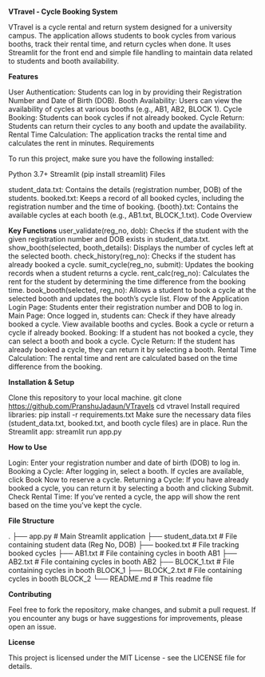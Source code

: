 **VTravel - Cycle Booking System**

VTravel is a cycle rental and return system designed for a university campus. The application allows students to book cycles from various booths, track their rental time, and return cycles when done. It uses Streamlit for the front end and simple file handling to maintain data related to students and booth availability.

**Features**

User Authentication: Students can log in by providing their Registration Number and Date of Birth (DOB).
Booth Availability: Users can view the availability of cycles at various booths (e.g., AB1, AB2, BLOCK 1).
Cycle Booking: Students can book cycles if not already booked.
Cycle Return: Students can return their cycles to any booth and update the availability.
Rental Time Calculation: The application tracks the rental time and calculates the rent in minutes.
Requirements

To run this project, make sure you have the following installed:

Python 3.7+
Streamlit (pip install streamlit)
Files

student_data.txt: Contains the details (registration number, DOB) of the students.
booked.txt: Keeps a record of all booked cycles, including the registration number and the time of booking.
{booth}.txt: Contains the available cycles at each booth (e.g., AB1.txt, BLOCK_1.txt).
Code Overview

**Key Functions**
user_validate(reg_no, dob): Checks if the student with the given registration number and DOB exists in student_data.txt.
show_booth(selected, booth_details): Displays the number of cycles left at the selected booth.
check_history(reg_no): Checks if the student has already booked a cycle.
sumit_cycle(reg_no, submit): Updates the booking records when a student returns a cycle.
rent_calc(reg_no): Calculates the rent for the student by determining the time difference from the booking time.
book_booth(selected, reg_no): Allows a student to book a cycle at the selected booth and updates the booth’s cycle list.
Flow of the Application
Login Page: Students enter their registration number and DOB to log in.
Main Page: Once logged in, students can:
Check if they have already booked a cycle.
View available booths and cycles.
Book a cycle or return a cycle if already booked.
Booking: If a student has not booked a cycle, they can select a booth and book a cycle.
Cycle Return: If the student has already booked a cycle, they can return it by selecting a booth.
Rental Time Calculation: The rental time and rent are calculated based on the time difference from the booking.

**Installation & Setup**

Clone this repository to your local machine.
git clone https://github.com/PranshuJadaun/VTravels
cd vtravel
Install required libraries:
pip install -r requirements.txt
Make sure the necessary data files (student_data.txt, booked.txt, and booth cycle files) are in place.
Run the Streamlit app:
streamlit run app.py

**How to Use**

Login: Enter your registration number and date of birth (DOB) to log in.
Booking a Cycle:
After logging in, select a booth.
If cycles are available, click Book Now to reserve a cycle.
Returning a Cycle: If you have already booked a cycle, you can return it by selecting a booth and clicking Submit.
Check Rental Time: If you’ve rented a cycle, the app will show the rent based on the time you've kept the cycle.

**File Structure**

.
├── app.py                   # Main Streamlit application
├── student_data.txt         # File containing student data (Reg No, DOB)
├── booked.txt               # File tracking booked cycles
├── AB1.txt                  # File containing cycles in booth AB1
├── AB2.txt                  # File containing cycles in booth AB2
├── BLOCK_1.txt              # File containing cycles in booth BLOCK_1
├── BLOCK_2.txt              # File containing cycles in booth BLOCK_2
└── README.md                # This readme file

**Contributing**

Feel free to fork the repository, make changes, and submit a pull request. If you encounter any bugs or have suggestions for improvements, please open an issue.

**License**

This project is licensed under the MIT License - see the LICENSE file for details.
